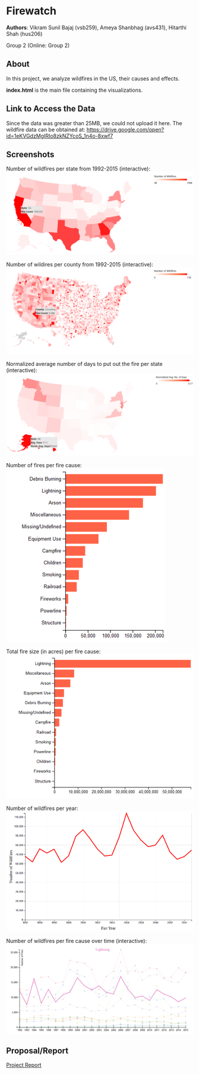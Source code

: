 # Firewatch
**Authors**: Vikram Sunil Bajaj (vsb259), Ameya Shanbhag (avs431), Hitarthi Shah (hus206)

Group 2 (Online: Group 2)

## About
In this project, we analyze wildfires in the US, their causes and effects.

<b>index.html</b> is the main file containing the visualizations.

## Link to Access the Data
Since the data was greater than 25MB, we could not upload it here. The wildfire data can be obtained at: https://drive.google.com/open?id=1eKVGdzMgIRIo8zkNZYcoS_1n4o-8xwf7

## Screenshots
Number of wildfires per state from 1992-2015 (interactive):
![number of wildfires per state](https://github.com/NYU-VIS-FALL2018/storytelling-group-2-online/blob/master/Map1.PNG)

Number of wildires per county from 1992-2015 (interactive):
![number of wildfires per county](https://github.com/NYU-VIS-FALL2018/storytelling-group-2-online/blob/master/Map2.PNG)

Normalized average number of days to put out the fire per state (interactive):
![days to put out fires per state](https://github.com/NYU-VIS-FALL2018/storytelling-group-2-online/blob/master/Map3.PNG)

Number of fires per fire cause:
![number of fires per cause](https://github.com/NYU-VIS-FALL2018/storytelling-group-2-online/blob/master/Bar1.PNG)

Total fire size (in acres) per fire cause:
![fire size per cause](https://github.com/NYU-VIS-FALL2018/storytelling-group-2-online/blob/master/Bar2.PNG)

Number of wildfires per year:
![fires per year](https://github.com/NYU-VIS-FALL2018/storytelling-group-2-online/blob/master/Line1.PNG)

Number of wildfires per fire cause over time (interactive):
![fires per cause over time](https://github.com/NYU-VIS-FALL2018/storytelling-group-2-online/blob/master/Line2.PNG)

## Proposal/Report
[Project Report](project.pdf)
